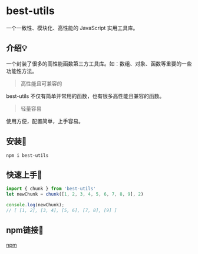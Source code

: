 # best-utils

一个一致性、模块化、高性能的 JavaScript 实用工具库。

## 介绍:bulb:

一个封装了很多的高性能函数第三方工具库。如：数组、对象、函数等重要的一些功能性方法。

> 高性能且可兼容的

best-utils 不仅有简单并常用的函数，也有很多高性能且兼容的函数。

> 轻量容易

使用方便，配置简单，上手容易。

## 安装:wrench:

``` shell
npm i best-utils
```

## 快速上手:key:

```js
import { chunk } from 'best-utils'
let newChunk = chunk([1, 2, 3, 4, 5, 6, 7, 8, 9], 2)

console.log(newChunk); 
// [ [1, 2], [3, 4], [5, 6], [7, 8], [9] ] 
```

## npm链接:link:
[npm](https://www.npmjs.com/package/best-utils)
